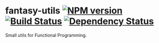 # fantasy-utils [![NPM version][npm-image]][npm-url] [![Build Status][travis-image]][travis-url] [![Dependency Status][depstat-image]][depstat-url]
Small utils for Functional Programming.

[npm-url]: https://npmjs.org/package/fantasy-utils
[npm-image]: https://badge.fury.io/js/fantasy-utils.svg

[travis-url]: http://travis-ci.org/keidrun/fantasy-utils
[travis-image]: https://secure.travis-ci.org/keidrun/fantasy-utils.svg?branch=master

[depstat-url]: https://david-dm.org/keidrun/fantasy-utils
[depstat-image]: https://david-dm.org/keidrun/fantasy-utils.svg
